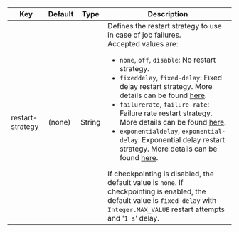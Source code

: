| Key | Default | Type | Description |
|-----|---------|------|-------------|
| restart-strategy | (none) | String | Defines the restart strategy to use in case of job failures.<br />Accepted values are:<ul><li>`none`, `off`, `disable`: No restart strategy.</li><li>`fixeddelay`, `fixed-delay`: Fixed delay restart strategy. More details can be found [here](../dev/task_failure_recovery.html#fixed-delay-restart-strategy).</li><li>`failurerate`, `failure-rate`: Failure rate restart strategy. More details can be found [here](../dev/task_failure_recovery.html#failure-rate-restart-strategy).</li><li>`exponentialdelay`, `exponential-delay`: Exponential delay restart strategy. More details can be found [here](../dev/task_failure_recovery.html#exponential-delay-restart-strategy).</li></ul>If checkpointing is disabled, the default value is `none`. If checkpointing is enabled, the default value is `fixed-delay` with `Integer.MAX_VALUE` restart attempts and '`1 s`' delay. |
